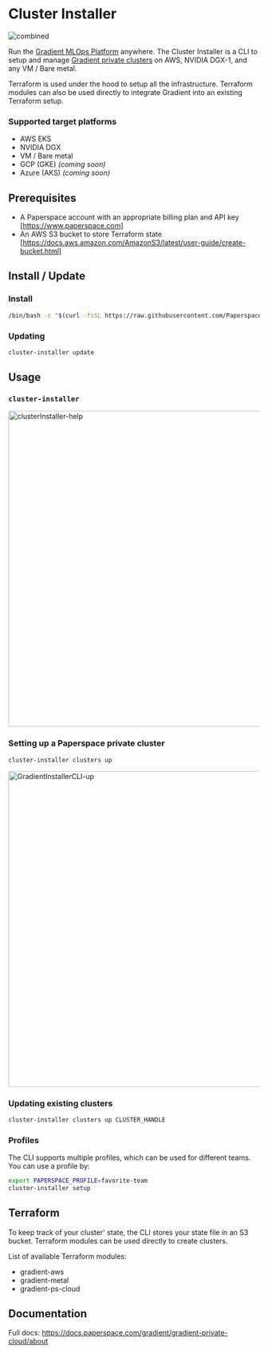 # Cluster Installer

![combined](https://user-images.githubusercontent.com/585865/89805086-1c09a380-db03-11ea-975f-5c8aa65a26fa.png)

Run the [Gradient MLOps Platform](https://gradient.paperspace.com) anywhere. The Cluster Installer is a CLI to setup and manage [Gradient private clusters](https://docs.paperspace.com/gradient/gradient-private-cloud/setup) on AWS, NVIDIA DGX-1, and any VM / Bare metal.

Terraform is used under the hood to setup all the infrastructure. Terraform modules can also be used directly to integrate Gradient into an existing Terraform setup.

### Supported target platforms

- AWS EKS
- NVIDIA DGX
- VM / Bare metal
- GCP (GKE) _(coming soon)_
- Azure (AKS) _(coming soon)_

## Prerequisites

- A Paperspace account with an appropriate billing plan and API key [https://www.paperspace.com]
- An AWS S3 bucket to store Terraform state [https://docs.aws.amazon.com/AmazonS3/latest/user-guide/create-bucket.html]

## Install / Update

### Install

```sh
/bin/bash -c "$(curl -fsSL https://raw.githubusercontent.com/Paperspace/cluster-installer/master/bin/install)"
```

### Updating

```sh
cluster-installer update
```

## Usage

### `cluster-installer`

<img width="633" alt="clusterInstaller-help" src="https://user-images.githubusercontent.com/585865/89807443-a0115a80-db06-11ea-8226-c68c884b03ae.png">

### Setting up a Paperspace private cluster

```sh
cluster-installer clusters up
```

<img width="633" alt="GradientInstallerCLI-up" src="https://user-images.githubusercontent.com/585865/88327177-cb1d4100-ccf4-11ea-8ea8-2c4966c5dd88.png">

### Updating existing clusters

```sh
cluster-installer clusters up CLUSTER_HANDLE
```

### Profiles

The CLI supports multiple profiles, which can be used for different teams. You can use a profile by:

```sh
export PAPERSPACE_PROFILE=favorite-team
cluster-installer setup
```

## Terraform

To keep track of your cluster' state, the CLI stores your state file in an S3 bucket.
Terraform modules can be used directly to create clusters.

List of available Terraform modules:

- gradient-aws
- gradient-metal
- gradient-ps-cloud

## Documentation

Full docs: https://docs.paperspace.com/gradient/gradient-private-cloud/about
